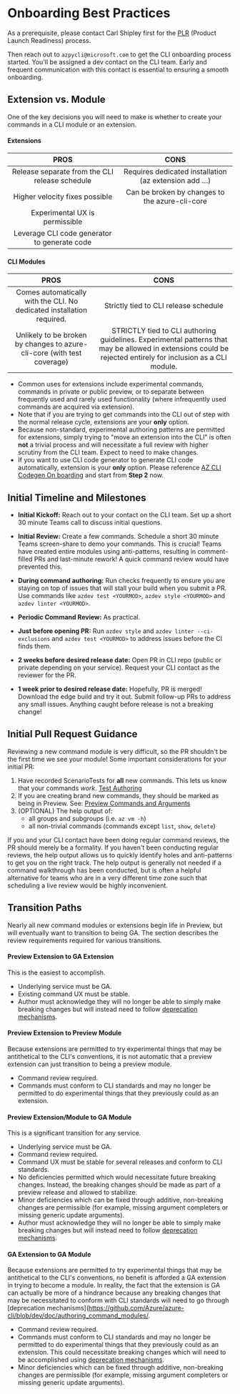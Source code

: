 Onboarding Best Practices
=========================

As a prerequisite, please contact Carl Shipley first for the [PLR](http://aka.ms/plrcriteria) (Product Launch Readiness) process.

Then reach out to `azpycli@microsoft.com` to get the CLI onboarding process started. You'll be assigned a dev contact on the CLI team. Early and frequent communication with this contact is essential to ensuring a smooth onboarding.

## Extension vs. Module

One of the key decisions you will need to make is whether to create your commands in a CLI module or an extension.

#### Extensions

|                      PROS                      |                         CONS                         |
|:----------------------------------------------:|:----------------------------------------------------:|
| Release separate from the CLI release schedule | Requires dedicated installation (az extension add …) |
| Higher velocity fixes possible                 | Can be broken by changes to the azure-cli-core       |
| Experimental UX is permissible                 |                                                      |
| Leverage CLI code generator to generate code   |                                                      |

#### CLI Modules

|                                   PROS                                  |                                                                             CONS                                                                             |
|:-----------------------------------------------------------------------:|:------------------------------------------------------------------------------------------------------------------------------------------------------------:|
| Comes automatically with the CLI. No dedicated installation required.   | Strictly tied to CLI release schedule                                                                                                                        |
| Unlikely to be broken by changes to azure-cli-core (with test coverage) | STRICTLY tied to CLI authoring guidelines. Experimental patterns that may be allowed in extensions could be rejected entirely for inclusion as a CLI module. |

- Common uses for extensions include experimental commands, commands in private or public preview, or to separate between frequently used and rarely used functionality (where infrequently used commands are acquired via extension).
- Note that if you are trying to get commands into the CLI out of step with the normal release cycle, extensions are your **only** option.
- Because non-standard, experimental authoring patterns are permitted for extensions, simply trying to "move an extension into the CLI" is often **not** a trivial process and will necessitate a full review with higher scrutiny from the CLI team. Expect to need to make changes.
- If you want to use CLI code generator to generate CLI code automatically, extension is your **only** option. Please reference [AZ CLI Codegen On boarding](https://github.com/Azure/autorest.az/blob/master/doc/00-onboarding-guide.md) and start from **Step 2** now.

## Initial Timeline and Milestones

- **Initial Kickoff:** Reach out to your contact on the CLI team. Set up a short 30 minute Teams call to discuss initial questions.

- **Initial Review:** Create a few commands. Schedule a short 30 minute Teams screen-share to demo your commands. This is crucial! Teams have created entire modules using anti-patterns, resulting in comment-filled PRs and last-minute rework! A quick command review would have prevented this.

- **During command authoring:** Run checks frequently to ensure you are staying on top of issues that will stall your build when you submit a PR. Use commands like `azdev test <YOURMOD>`, `azdev style <YOURMOD>` and `azdev linter <YOURMOD>`.

- **Periodic Command Review:** As practical.

- **Just before opening PR:** Run `azdev style` and `azdev linter --ci-exclusions` and `azdev test <YOURMOD>` to address issues before the CI finds them.

- **2 weeks before desired release date:** Open PR in CLI repo (public or private depending on your service). Request your CLI contact as the reviewer for the PR.

- **1 week prior to desired release date:** Hopefully, PR is merged! Download the edge build and try it out. Submit follow-up PRs to address any small issues. Anything caught before release is not a breaking change!

## Initial Pull Request Guidance

Reviewing a new command module is very difficult, so the PR shouldn't be the first time we see your module! Some important considerations for your initial PR:

1. Have recorded ScenarioTests for **all** new commands. This lets us know that your commands *work*. [Test Authoring](https://github.com/Azure/azure-cli/blob/dev/doc/authoring_tests.md)
2. If you are creating brand new commands, they should be marked as being in Preview. See: [Preview Commands and Arguments](https://github.com/Azure/azure-cli/blob/dev/doc/authoring_command_modules/authoring_commands.md#preview-commands-and-arguments)
3. (OPTIONAL) The help output of:
   - all groups and subgroups (i.e. `az vm -h`)
   - all non-trivial commands (commands except `list`, `show`, `delete`)

If you and your CLI contact have been doing regular command reviews, the PR should merely be a formality. If you haven't been conducting regular reviews, the help output allows us to quickly identify holes and anti-patterns to get you on the right track.
The help output is generally not needed if a command walkthrough has been conducted, but is often a helpful alternative for teams who are in a very different time zone such that scheduling a live review would be highly inconvenient.

## Transition Paths

Nearly all new command modules or extensions begin life in Preview, but will eventually want to transition to being GA. The section describes the review requirements required for various transitions.

#### Preview Extension to GA Extension

This is the easiest to accomplish.

- Underlying service must be GA.
- Existing command UX must be stable.
- Author must acknowledge they will no longer be able to simply make breaking changes but will instead need to follow [deprecation mechanisms](https://github.com/Azure/azure-cli/blob/dev/doc/authoring_command_modules/authoring_commands.md#deprecating-commands-and-arguments).

#### Preview Extension to Preview Module

Because extensions are permitted to try experimental things that may be antithetical to the CLI's conventions, it is not automatic that a preview extension can just transition to being a preview module.

- Command review required.
- Commands must conform to CLI standards and may no longer be permitted to do experimental things that they previously could as an extension.

#### Preview Extension/Module to GA Module

This is a significant transition for any service.

- Underlying service must be GA.
- Command review required.
- Command UX must be stable for several releases and conform to CLI standards.
- No deficiencies permitted which would necessitate future breaking changes. Instead, the breaking changes should be made as part of a preview release and allowed to stabilize.
- Minor deficiencies which can be fixed through additive, non-breaking changes are permissible (for example, missing argument completers or missing generic update arguments).
- Author must acknowledge they will no longer be able to simply make breaking changes but will instead need to follow [deprecation mechanisms](https://github.com/Azure/azure-cli/blob/dev/doc/authoring_command_modules/authoring_commands.md#deprecating-commands-and-arguments).

#### GA Extension to GA Module

Because extensions are permitted to try experimental things that may be antithetical to the CLI's conventions, no benefit is afforded a GA extension in trying to become a module. In reality, the fact that the extension is GA can actually be more of a hindrance because any breaking changes that may be necessitated to conform with CLI standards will need to go through [deprecation mechanisms](https://github.com/Azure/azure-cli/blob/dev/doc/authoring_command_modules/.

- Command review required.
- Commands must conform to CLI standards and may no longer be permitted to do experimental things that they previously could as an extension. This could necessitate breaking changes which will need to be accomplished using
[deprecation mechanisms](https://github.com/Azure/azure-cli/blob/dev/doc/authoring_command_modules/authoring_commands.md#deprecating-commands-and-arguments).
- Minor deficiencies which can be fixed through additive, non-breaking changes are permissible (for example, missing argument completers or missing generic update arguments).
